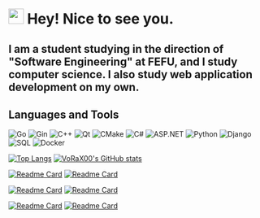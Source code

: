 <h1><img src="https://emojis.slackmojis.com/emojis/images/1531849430/4246/blob-sunglasses.gif?1531849430" width="30"/> Hey! Nice to see you.</h1>


## I am a student studying in the direction of "Software Engineering" at FEFU, and I study computer science. I also study web application development on my own.

## Languages and Tools
![Go](https://img.shields.io/badge/Golang-black?style=for-the-badge&logo=go)
![Gin](https://img.shields.io/badge/Gin-black?style=for-the-badge&logo=gin)
![C++](https://img.shields.io/badge/C++-black?style=for-the-badge&logo=C%2b%2b&logoColor=3b5998)
![Qt](https://img.shields.io/badge/Qt-black?style=for-the-badge&logo=Qt)
![CMake](https://img.shields.io/badge/CMake-black?style=for-the-badge&logo=CMake)
![C#](https://img.shields.io/badge/C%23-black?style=for-the-badge&logo=dotnet&logoColor=baacc7)
![ASP.NET](https://img.shields.io/badge/ASP.NET-black?style=for-the-badge&logo=dotnet&logoColor=baacc7)
![Python](https://img.shields.io/badge/Python-black?style=for-the-badge&logo=python)
![Django](https://img.shields.io/badge/Django-black?style=for-the-badge&logo=django&logoColor=green)
![SQL](https://img.shields.io/badge/SQL-black?style=for-the-badge&logo=postgresql)
![Docker](https://img.shields.io/badge/Docker-black?style=for-the-badge&logo=docker&logoColor=blue)

[![Top Langs](https://github-readme-stats.vercel.app/api/top-langs/?username=VoRaX00&layout=donut&hide=HTML,CSS,JavaScript,Makefile)](https://github.com/anuraghazra/github-readme-stats)
[![VoRaX00's GitHub stats](https://github-readme-stats.vercel.app/api?username=VoRaX00&show_icons=true&theme=tokyonight&hide=issues&line_height=34)](https://github.com/anuraghazra/github-readme-stats)

[![Readme Card](https://github-readme-stats.vercel.app/api/pin/?username=VoRaX00&repo=URAL-REACT)](https://github.com/VoRaX00/URAL-REACT)
[![Readme Card](https://github-readme-stats.vercel.app/api/pin/?username=VoRaX00&repo=homework_bot)](https://github.com/VoRaX00/homework_bot)

[![Readme Card](https://github-readme-stats.vercel.app/api/pin/?username=VoRaX00&repo=Todo-App)](https://github.com/VoRaX00/Todo-App)
[![Readme Card](https://github-readme-stats.vercel.app/api/pin/?username=VoRaX00&repo=URAL)](https://github.com/VoRaX00/URAL)

[![Readme Card](https://github-readme-stats.vercel.app/api/pin/?username=VoRaX00&repo=Go-Jwt)](https://github.com/VoRaX00/Go-Jwt)
[![Readme Card](https://github-readme-stats.vercel.app/api/pin/?username=VoRaX00&repo=Site-CV-server)](https://github.com/VoRaX00/Site-CV-server)